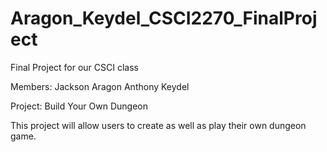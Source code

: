 # Aragon_Keydel_CSCI2270_FinalProject
Final Project for our CSCI class

Members:
    Jackson Aragon
    Anthony Keydel

Project: Build Your Own Dungeon

This project will allow users to create as well as play their own dungeon game. 

